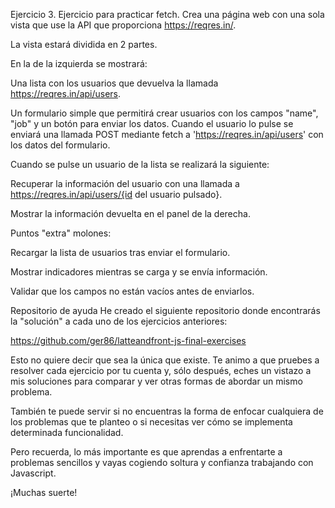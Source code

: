 Ejercicio 3. Ejercicio para practicar fetch.
Crea una página web con una sola vista que use la API que proporciona https://reqres.in/.

La vista estará dividida en 2 partes.

En la de la izquierda se mostrará:

Una lista con los usuarios que devuelva la llamada https://reqres.in/api/users.

Un formulario simple que permitirá crear usuarios con los campos "name", "job" y un botón para enviar los datos. Cuando el usuario lo pulse se enviará una llamada POST mediante fetch a 'https://reqres.in/api/users' con los datos del formulario.

Cuando se pulse un usuario de la lista se realizará la siguiente:

Recuperar la información del usuario con una llamada a https://reqres.in/api/users/{id del usuario pulsado}.

Mostrar la información devuelta en el panel de la derecha.

Puntos "extra" molones:

Recargar la lista de usuarios tras enviar el formulario.

Mostrar indicadores mientras se carga y se envía información.

Validar que los campos no están vacíos antes de enviarlos.

Repositorio de ayuda
He creado el siguiente repositorio donde encontrarás la "solución" a cada uno de los ejercicios anteriores:

https://github.com/ger86/latteandfront-js-final-exercises

Esto no quiere decir que sea la única que existe. Te animo a que pruebes a resolver cada ejercicio por tu cuenta y, sólo después, eches un vistazo a mis soluciones para comparar y ver otras formas de abordar un mismo problema.

También te puede servir si no encuentras la forma de enfocar cualquiera de los problemas que te planteo o si necesitas ver cómo se implementa determinada funcionalidad.

Pero recuerda, lo más importante es que aprendas a enfrentarte a problemas sencillos y vayas cogiendo soltura y confianza trabajando con Javascript.

¡Muchas suerte!

